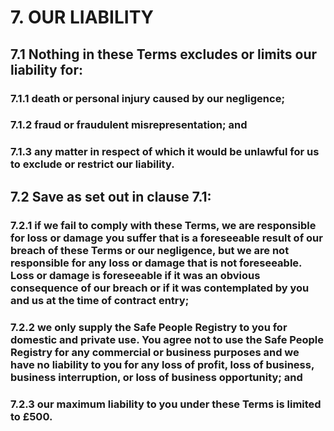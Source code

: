 # 7. OUR LIABILITY

## 7.1 Nothing in these Terms excludes or limits our liability for:

### 7.1.1 death or personal injury caused by our negligence;

### 7.1.2 fraud or fraudulent misrepresentation; and

### 7.1.3 any matter in respect of which it would be unlawful for us to exclude or restrict our liability.

## 7.2 Save as set out in clause 7.1:

### 7.2.1 if we fail to comply with these Terms, we are responsible for loss or damage you suffer that is a foreseeable result of our breach of these Terms or our negligence, but we are not responsible for any loss or damage that is not foreseeable. Loss or damage is foreseeable if it was an obvious consequence of our breach or if it was contemplated by you and us at the time of contract entry;

### 7.2.2 we only supply the Safe People Registry to you for domestic and private use. You agree not to use the Safe People Registry for any commercial or business purposes and we have no liability to you for any loss of profit, loss of business, business interruption, or loss of business opportunity; and

### 7.2.3 our maximum liability to you under these Terms is limited to £500.
